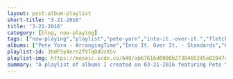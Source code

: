 ```yaml
---
layout: post-album-playlist
short-title: "3-21-2016"
title: "3-21-2016"
category: [blog, now-playing]
tags: ["now-playing","playlist","pete-yorn","into-it.-over-it.","fletcher-henderson","iggy-pop"]
albums: ["Pete Yorn - ArrangingTime","Into It. Over It. - Standards","Fletcher Henderson - Treasures Big Band Classics, Vol. 2: Fletcher Henderson","Iggy Pop - Post Pop Depression"]
playlist-id: 3hdF5y4ern2fVTqOdUzXSv
playlist-img: https://mosaic.scdn.co/640/ab67616d0000b2730465245a0284746e74b0d0f2ab67616d0000b273ba40b95e5a06e99be85a923aab67616d0000b273d5ebd541879361d123b8794eab67616d0000b273efaf0241fb94954bbbd8f6a9
summary: "A playlist of albums I created on 03-21-2016 featuring Pete Yorn, Into It. Over It., Fletcher Henderson, and Iggy Pop"
---
```

